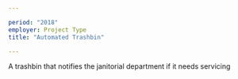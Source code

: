 ```yaml
---

period: "2018"
employer: Project Type
title: "Automated Trashbin"

---
```


A trashbin that notifies the janitorial department if it needs servicing